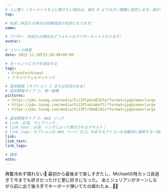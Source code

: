 ```yaml
---
# 上に置く (モーメントを上に置きたい場合は、値を 0 より大きい整数に設定します。値が小さいほど前が高くなります。たとえば、1 はモーメントを上に置きます)
top: 

# 名前（未記入の場合は初期設定の名前になります）
name:

# アバター（未記入の場合はデフォルトのアバターセットとなります）
avatar:

# リリース時間
date: 2022-11-30T23:28:46+09:00

# モーメントにタグを追加する
tags:
 - FranzFerdinand
 - フランツフェルディナンド

# 追加情報 (オプション 1 または空白のまま)
# 追加情報タイプ 1: 単一画像
pictures:
 - https://pbs.twimg.com/media/Fi1IPlpUcAE3Gfp?format=jpg&name=large
 - https://pbs.twimg.com/media/Fi1IPluUcAAnTfz?format=jpg&name=large
 - https://pbs.twimg.com/media/Fi1IPlrUAAEiKSz?format=jpg&name=large

# 追加情報タイプ 2: Web リンク
# link：必須、ウェブリンク；
# link_text：必須、リンクによって表示されるテキスト；
# link_logo：オプションの Web ページ ロゴ。対応するアイコンを自動的に検索する一部の Web サイトをサポートするようになりました。自分でアイコンを追加する必要はありません
link:
link_text:
link_logo:

# 備考
note:
---
```


<!-- 以下にテキストを書き始めます -->
興奮冷めず寝れない🥹
最初から最後まで楽しすぎたし、Michaelの時カッコ良過ぎて今までも好きだったけど更に好きになった。
あとジュリアンがターンしながら前に出て後ろ手でキーボード弾いてたの痺れたぁ…🤣✨
